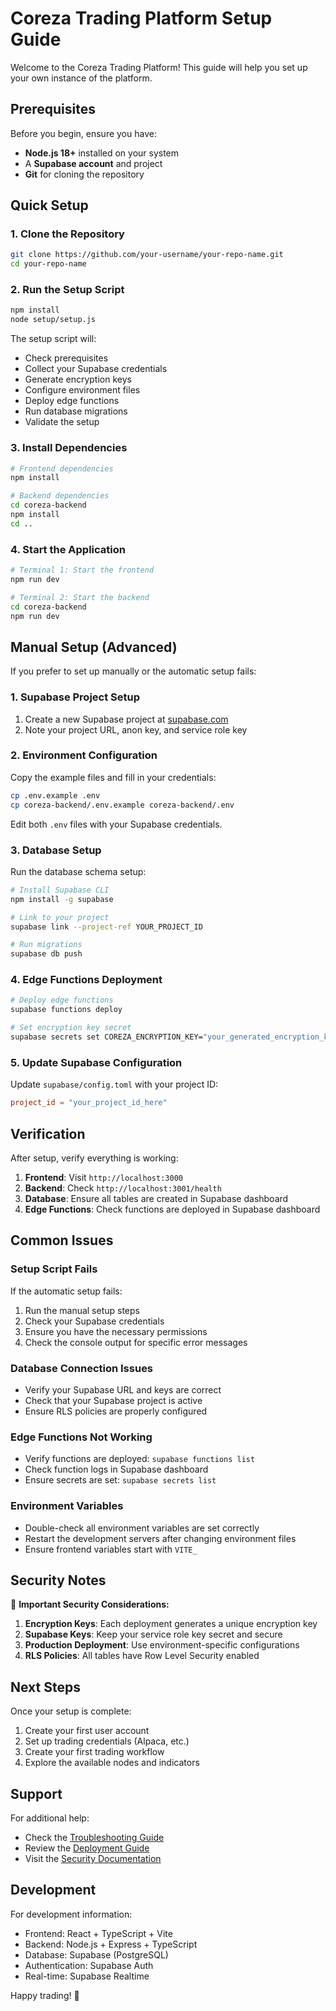 # Coreza Trading Platform Setup Guide

Welcome to the Coreza Trading Platform! This guide will help you set up your own instance of the platform.

## Prerequisites

Before you begin, ensure you have:

- **Node.js 18+** installed on your system
- A **Supabase account** and project
- **Git** for cloning the repository

## Quick Setup

### 1. Clone the Repository

```bash
git clone https://github.com/your-username/your-repo-name.git
cd your-repo-name
```

### 2. Run the Setup Script

```bash
npm install
node setup/setup.js
```

The setup script will:
- Check prerequisites
- Collect your Supabase credentials
- Generate encryption keys
- Configure environment files
- Deploy edge functions
- Run database migrations
- Validate the setup

### 3. Install Dependencies

```bash
# Frontend dependencies
npm install

# Backend dependencies
cd coreza-backend
npm install
cd ..
```

### 4. Start the Application

```bash
# Terminal 1: Start the frontend
npm run dev

# Terminal 2: Start the backend
cd coreza-backend
npm run dev
```

## Manual Setup (Advanced)

If you prefer to set up manually or the automatic setup fails:

### 1. Supabase Project Setup

1. Create a new Supabase project at [supabase.com](https://supabase.com)
2. Note your project URL, anon key, and service role key

### 2. Environment Configuration

Copy the example files and fill in your credentials:

```bash
cp .env.example .env
cp coreza-backend/.env.example coreza-backend/.env
```

Edit both `.env` files with your Supabase credentials.

### 3. Database Setup

Run the database schema setup:

```bash
# Install Supabase CLI
npm install -g supabase

# Link to your project
supabase link --project-ref YOUR_PROJECT_ID

# Run migrations
supabase db push
```

### 4. Edge Functions Deployment

```bash
# Deploy edge functions
supabase functions deploy

# Set encryption key secret
supabase secrets set COREZA_ENCRYPTION_KEY="your_generated_encryption_key"
```

### 5. Update Supabase Configuration

Update `supabase/config.toml` with your project ID:

```toml
project_id = "your_project_id_here"
```

## Verification

After setup, verify everything is working:

1. **Frontend**: Visit `http://localhost:3000`
2. **Backend**: Check `http://localhost:3001/health`
3. **Database**: Ensure all tables are created in Supabase dashboard
4. **Edge Functions**: Check functions are deployed in Supabase dashboard

## Common Issues

### Setup Script Fails

If the automatic setup fails:
1. Run the manual setup steps
2. Check your Supabase credentials
3. Ensure you have the necessary permissions
4. Check the console output for specific error messages

### Database Connection Issues

- Verify your Supabase URL and keys are correct
- Check that your Supabase project is active
- Ensure RLS policies are properly configured

### Edge Functions Not Working

- Verify functions are deployed: `supabase functions list`
- Check function logs in Supabase dashboard
- Ensure secrets are set: `supabase secrets list`

### Environment Variables

- Double-check all environment variables are set correctly
- Restart the development servers after changing environment files
- Ensure frontend variables start with `VITE_`

## Security Notes

🔐 **Important Security Considerations:**

1. **Encryption Keys**: Each deployment generates a unique encryption key
2. **Supabase Keys**: Keep your service role key secret and secure
3. **Production Deployment**: Use environment-specific configurations
4. **RLS Policies**: All tables have Row Level Security enabled

## Next Steps

Once your setup is complete:

1. Create your first user account
2. Set up trading credentials (Alpaca, etc.)
3. Create your first trading workflow
4. Explore the available nodes and indicators

## Support

For additional help:
- Check the [Troubleshooting Guide](TROUBLESHOOTING.md)
- Review the [Deployment Guide](DEPLOYMENT.md)
- Visit the [Security Documentation](SECURITY.md)

## Development

For development information:
- Frontend: React + TypeScript + Vite
- Backend: Node.js + Express + TypeScript
- Database: Supabase (PostgreSQL)
- Authentication: Supabase Auth
- Real-time: Supabase Realtime

Happy trading! 🚀